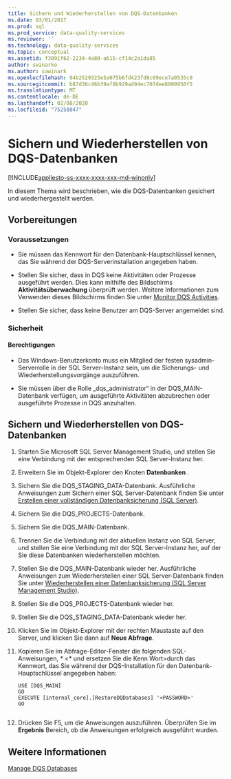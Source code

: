 ```yaml
---
title: Sichern und Wiederherstellen von DQS-Datenbanken
ms.date: 03/01/2017
ms.prod: sql
ms.prod_service: data-quality-services
ms.reviewer: ''
ms.technology: data-quality-services
ms.topic: conceptual
ms.assetid: f3091f62-2234-4a80-a615-cf14c2a1da85
author: swinarko
ms.author: sawinark
ms.openlocfilehash: 94b2529323e5a075b6fd423fd8c69ece7a0535c0
ms.sourcegitcommit: b87d36c46b39af8b929ad94ec707dee8800950f5
ms.translationtype: MT
ms.contentlocale: de-DE
ms.lasthandoff: 02/08/2020
ms.locfileid: "75258847"
---
```

# <a name="backing-up-and-restoring-dqs-databases"></a>Sichern und Wiederherstellen von DQS-Datenbanken

[!INCLUDE[appliesto-ss-xxxx-xxxx-xxx-md-winonly](../includes/appliesto-ss-xxxx-xxxx-xxx-md-winonly.md)]

  In diesem Thema wird beschrieben, wie die DQS-Datenbanken gesichert und wiederhergestellt werden.  
  
##  <a name="BeforeYouBegin"></a> Vorbereitungen  
  
###  <a name="Prerequisites"></a> Voraussetzungen  
  
-   Sie müssen das Kennwort für den Datenbank-Hauptschlüssel kennen, das Sie während der DQS-Serverinstallation angegeben haben.  
  
-   Stellen Sie sicher, dass in DQS keine Aktivitäten oder Prozesse ausgeführt werden. Dies kann mithilfe des Bildschirms **Aktivitätsüberwachung** überprüft werden. Weitere Informationen zum Verwenden dieses Bildschirms finden Sie unter [Monitor DQS Activities](../data-quality-services/monitor-dqs-activities.md).  
  
-   Stellen Sie sicher, dass keine Benutzer am DQS-Server angemeldet sind.  
  
###  <a name="Security"></a> Sicherheit  
  
####  <a name="Permissions"></a> Berechtigungen  
  
-   Das Windows-Benutzerkonto muss ein Mitglied der festen sysadmin-Serverrolle in der SQL Server-Instanz sein, um die Sicherungs- und Wiederherstellungsvorgänge auszuführen.  
  
-   Sie müssen über die Rolle „dqs_administrator“ in der DQS_MAIN-Datenbank verfügen, um ausgeführte Aktivitäten abzubrechen oder ausgeführte Prozesse in DQS anzuhalten.  
  
##  <a name="BackupRestore"></a>Sichern und Wiederherstellen von DQS-Datenbanken  
  
1.  Starten Sie Microsoft SQL Server Management Studio, und stellen Sie eine Verbindung mit der entsprechenden SQL Server-Instanz her.  
  
2.  Erweitern Sie im Objekt-Explorer den Knoten **Datenbanken** .  
  
3.  Sichern Sie die DQS_STAGING_DATA-Datenbank. Ausführliche Anweisungen zum Sichern einer SQL Server-Datenbank finden Sie unter [Erstellen einer vollständigen Datenbanksicherung &#40;SQL Server&#41;](../relational-databases/backup-restore/create-a-full-database-backup-sql-server.md).  
  
4.  Sichern Sie die DQS_PROJECTS-Datenbank.  
  
5.  Sichern Sie die DQS_MAIN-Datenbank.  
  
6.  Trennen Sie die Verbindung mit der aktuellen Instanz von SQL Server, und stellen Sie eine Verbindung mit der SQL Server-Instanz her, auf der Sie diese Datenbanken wiederherstellen möchten.  
  
7.  Stellen Sie die DQS_MAIN-Datenbank wieder her. Ausführliche Anweisungen zum Wiederherstellen einer SQL Server-Datenbank finden Sie unter [Wiederherstellen einer Datenbanksicherung (SQL Server Management Studio)](../relational-databases/backup-restore/restore-a-database-backup-using-ssms.md).  
  
8.  Stellen Sie die DQS_PROJECTS-Datenbank wieder her.  
  
9. Stellen Sie die DQS_STAGING_DATA-Datenbank wieder her.  
  
10. Klicken Sie im Objekt-Explorer mit der rechten Maustaste auf den Server, und klicken Sie dann auf **Neue Abfrage**.  
  
11. Kopieren Sie im Abfrage-Editor-Fenster die folgenden SQL-Anweisungen, * \<* und ersetzen Sie die Kenn Wort>durch das Kennwort, das Sie während der DQS-Installation für den Datenbank-Hauptschlüssel angegeben haben:  
  
    ```  
    USE [DQS_MAIN]  
    GO  
    EXECUTE [internal_core].[RestoreDQDatabases] '<PASSWORD>'  
    GO  
  
    ```  
  
12. Drücken Sie F5, um die Anweisungen auszuführen. Überprüfen Sie im **Ergebnis** Bereich, ob die Anweisungen erfolgreich ausgeführt wurden.  
  
## <a name="see-also"></a>Weitere Informationen  
 [Manage DQS Databases](../data-quality-services/manage-dqs-databases.md)  
  
  
